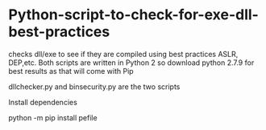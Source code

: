 # Python-script-to-check-for-exe-dll-best-practices
checks dll/exe to see if they are compiled using best practices ASLR, DEP,etc.
Both scripts are written in Python 2 so download python 2.7.9 for best results as that will come with Pip


dllchecker.py and binsecurity.py are the two scripts

Install dependencies 

python -m pip install pefile

